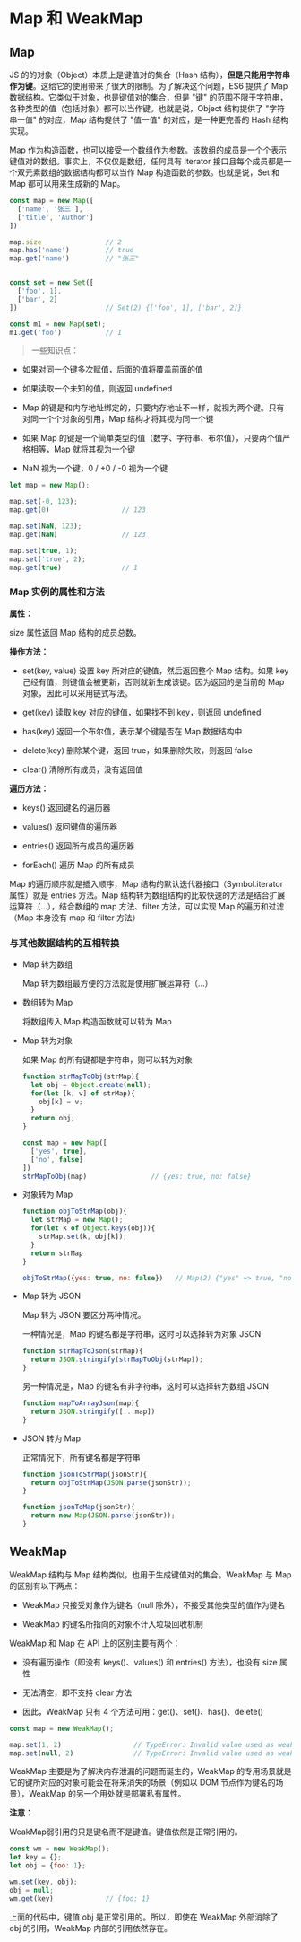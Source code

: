 # Map 和 WeakMap

## Map

JS 的的对象（Object）本质上是键值对的集合（Hash 结构），**但是只能用字符串作为键**。这给它的使用带来了很大的限制。为了解决这个问题，ES6 提供了 Map 数据结构。它类似于对象，也是键值对的集合，但是 "键" 的范围不限于字符串，各种类型的值（包括对象）都可以当作键。也就是说，Object 结构提供了 "字符串一值" 的对应，Map 结构提供了 "值一值" 的对应，是一种更完善的 Hash 结构实现。

Map 作为构造函数，也可以接受一个数组作为参数。该数组的成员是一个个表示键值对的数组。事实上，不仅仅是数组，任何具有 Iterator 接口且每个成员都是一个双元素数组的数据结构都可以当作 Map 构造函数的参数。也就是说，Set 和 Map 都可以用来生成新的 Map。

```js
const map = new Map([
  ['name', '张三'],
  ['title', 'Author']
])

map.size                // 2
map.has('name')         // true
map.get('name')         // "张三"


const set = new Set([
  ['foo', 1],
  ['bar', 2]
])                      // Set(2) {['foo', 1], ['bar', 2]}

const m1 = new Map(set);
m1.get('foo')           // 1
```


> 一些知识点：
 
- 如果对同一个键多次赋值，后面的值将覆盖前面的值

- 如果读取一个未知的值，则返回 undefined

- Map 的键是和内存地址绑定的，只要内存地址不一样，就视为两个键。只有对同一个个对象的引用，Map 结构才将其视为同一个键

- 如果 Map 的键是一个简单类型的值（数字、字符串、布尔值），只要两个值严格相等，Map 就将其视为一个键

- NaN 视为一个键，0 / +0 / -0 视为一个键

```js
let map = new Map();

map.set(-0, 123);
map.get(0)                  // 123

map.set(NaN, 123);
map.get(NaN)                // 123

map.set(true, 1);
map.set('true', 2);
map.get(true)               // 1
```


### Map 实例的属性和方法

**属性：**

size 属性返回 Map 结构的成员总数。

**操作方法：**

- set(key, value) 设置 key 所对应的键值，然后返回整个 Map 结构。如果 key 己经有值，则键值会被更新，否则就新生成该键。因为返回的是当前的 Map 对象，因此可以采用链式写法。

- get(key) 读取 key 对应的键值，如果找不到 key，则返回 undefined

- has(key) 返回一个布尔值，表示某个键是否在 Map 数据结构中

- delete(key) 删除某个键，返回 true，如果删除失败，则返回 false

- clear() 清除所有成员，没有返回值


**遍历方法：**

- keys()  返回键名的遍历器

- values()  返回键值的遍历器

- entries()  返回所有成员的遍历器

- forEach()  遍历 Map 的所有成员

Map 的遍历顺序就是插入顺序，Map 结构的默认迭代器接口（Symbol.iterator 属性）就是 entries 方法。Map 结构转为数组结构的比较快速的方法是结合扩展运算符（...），结合数组的 map 方法、filter 方法，可以实现 Map 的遍历和过滤（Map 本身没有 map 和 filter 方法）


### 与其他数据结构的互相转换 

- Map 转为数组

  Map 转为数组最方便的方法就是使用扩展运算符（...）

- 数组转为 Map

  将数组传入 Map 构造函数就可以转为 Map

- Map 转为对象

  如果 Map 的所有键都是字符串，则可以转为对象
  
  ```js
  function strMapToObj(strMap){
    let obj = Object.create(null);
    for(let [k, v] of strMap){
      obj[k] = v;
    }
    return obj;
  }
  
  const map = new Map([
    ['yes', true],
    ['no', false]
  ])
  strMapToObj(map)                // {yes: true, no: false}
  ```

- 对象转为 Map

  ```js
  function objToStrMap(obj){
    let strMap = new Map();
    for(let k of Object.keys(obj)){
      strMap.set(k, obj[k]);
    }
    return strMap
  }
  
  objToStrMap({yes: true, no: false})   // Map(2) {"yes" => true, "no" => false}
  ```

- Map 转为 JSON

  Map 转为 JSON 要区分两种情况。
  
  一种情况是，Map 的键名都是字符串，这时可以选择转为对象 JSON

  ```js
  function strMapToJson(strMap){
    return JSON.stringify(strMapToObj(strMap));
  }
  ```

  另一种情况是，Map 的键名有非字符串，这时可以选择转为数组 JSON

  ```js
  function mapToArrayJson(map){
    return JSON.stringify([...map])
  }
  ```

- JSON 转为 Map

  正常情况下，所有键名都是字符串

  ```js
  function jsonToStrMap(jsonStr){
    return objToStrMap(JSON.parse(jsonStr));
  }
  ```

  ```js
  function jsonToMap(jsonStr){
    return new Map(JSON.parse(jsonStr));
  }
  ```


## WeakMap

WeakMap 结构与 Map 结构类似，也用于生成键值对的集合。WeakMap 与 Map 的区别有以下两点：

- WeakMap 只接受对象作为键名（null 除外），不接受其他类型的值作为键名

- WeakMap 的键名所指向的对象不计入垃圾回收机制

WeakMap 和 Map 在 API 上的区别主要有两个：

- 没有遍历操作（即没有 keys()、values() 和 entries() 方法），也没有 size 属性

- 无法清空，即不支持 clear 方法

- 因此，WeakMap 只有 4 个方法可用：get()、set()、has()、delete() 


```js
const map = new WeakMap();

map.set(1, 2)                  // TypeError: Invalid value used as weak map key
map.set(null, 2)               // TypeError: Invalid value used as weak map key
```

WeakMap 主要是为了解决内存泄漏的问题而诞生的，WeakMap 的专用场景就是它的键所对应的对象可能会在将来消失的场景（例如以 DOM 节点作为键名的场景），WeakMap 的另一个用处就是部署私有属性。

**注意：**

WeakMap弱引用的只是键名而不是键值。键值依然是正常引用的。

```js
const wm = new WeakMap();
let key = {};
let obj = {foo: 1};

wm.set(key, obj);
obj = null;
wm.get(key)             // {foo: 1}
```

上面的代码中，键值 obj 是正常引用的。所以，即使在 WeakMap 外部消除了 obj 的引用，WeakMap 内部的引用依然存在。




